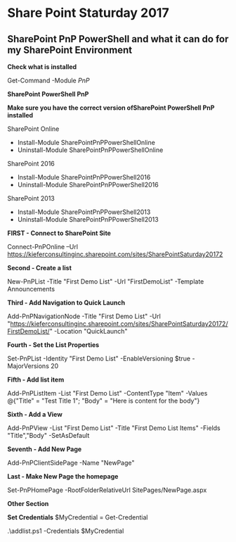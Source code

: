 # Share Point Staturday 2017
## SharePoint PnP PowerShell and what it can do for my SharePoint Environment

**Check what is installed**

Get-Command -Module *PnP*

**SharePoint PowerShell PnP**

**Make sure you have the correct version ofSharePoint PowerShell PnP installed**

SharePoint Online
* Install-Module SharePointPnPPowerShellOnline
* Uninstall-Module SharePointPnPPowerShellOnline

SharePoint 2016
* Install-Module SharePointPnPPowerShell2016
* Uninstall-Module SharePointPnPPowerShell2016

SharePoint 2013
* Install-Module SharePointPnPPowerShell2013
* Uninstall-Module SharePointPnPPowerShell2013


**FIRST - Connect to SharePoint Site**

Connect-PnPOnline –Url https://kieferconsultinginc.sharepoint.com/sites/SharePointSaturday20172

**Second - Create a list**

New-PnPList -Title "First Demo List" -Url "FirstDemoList" -Template Announcements

**Third - Add Navigation to Quick Launch**

Add-PnPNavigationNode -Title "First Demo List" -Url "https://kieferconsultinginc.sharepoint.com/sites/SharePointSaturday20172/FirstDemoList/" -Location "QuickLaunch"

**Fourth - Set the List Properties**

Set-PnPList -Identity "First Demo List" -EnableVersioning $true -MajorVersions 20

**Fifth - Add list item**

Add-PnPListItem -List "First Demo List" -ContentType "Item" -Values @{"Title" = "Test Title 1"; "Body" = "Here is content for the body"}

**Sixth - Add a View**

Add-PnPView -List "First Demo List" -Title "First Demo List Items" -Fields "Title","Body" -SetAsDefault

**Seventh - Add New Page**

Add-PnPClientSidePage -Name "NewPage"

**Last - Make New Page the homepage**

Set-PnPHomePage -RootFolderRelativeUrl SitePages/NewPage.aspx

**Other Section**

**Set Credentials**
$MyCredential = Get-Credential

.\addlist.ps1 -Credentials $MyCredential